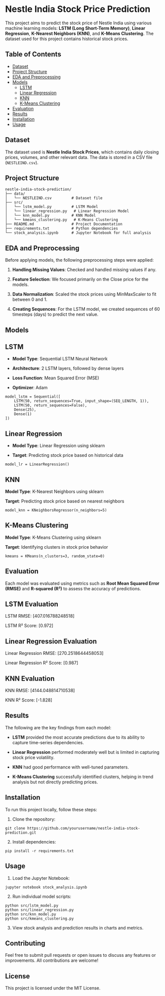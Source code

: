 # Nestle India Stock Price Prediction

This project aims to predict the stock price of Nestle India using various machine learning models: **LSTM (Long Short-Term Memory)**, **Linear Regression**, **K-Nearest Neighbors (KNN)**, and **K-Means Clustering**. The dataset used for this project contains historical stock prices.

## Table of Contents
- [Dataset](#dataset)
- [Project Structure](#project-structure)
- [EDA and Preprocessing](#eda-and-preprocessing)
- [Models](#models)
  - [LSTM](#lstm)
  - [Linear Regression](#linear-regression)
  - [KNN](#knn)
  - [K-Means Clustering](#k-means-clustering)
- [Evaluation](#evaluation)
- [Results](#results)
- [Installation](#installation)
- [Usage](#usage)

## Dataset

The dataset used is **Nestle India Stock Prices**, which contains daily closing prices, volumes, and other relevant data. The data is stored in a CSV file (`NESTLEIND.csv`).

## Project Structure

```
nestle-india-stock-prediction/
├── data/
│   └── NESTLEIND.csv         # Dataset file
├── src/
│   └── lstm_model.py         # LSTM Model
│   └── linear_regression.py   # Linear Regression Model
│   └── knn_model.py          # KNN Model
│   └── kmeans_clustering.py   # K-Means Clustering
├── README.md                 # Project Documentation
├── requirements.txt          # Python dependencies
└── stock_analysis.ipynb      # Jupyter Notebook for full analysis
```

## EDA and Preprocessing

Before applying models, the following preprocessing steps were applied:

1. **Handling Missing Values**: Checked and handled missing values if any.

2. **Feature Selection**: We focused primarily on the Close price for the models.

3. **Data Normalization**: Scaled the stock prices using MinMaxScaler to fit between 0 and 1.

4. **Creating Sequences**: For the LSTM model, we created sequences of 60 timesteps (days) to predict the next value.

## Models

## LSTM

- **Model Type**: Sequential LSTM Neural Network

- **Architecture**: 2 LSTM layers, followed by dense layers

- **Loss Function**: Mean Squared Error (MSE)

- **Optimizer**: Adam

```
model_lstm = Sequential([
    LSTM(50, return_sequences=True, input_shape=(SEQ_LENGTH, 1)),
    LSTM(50, return_sequences=False),
    Dense(25),
    Dense(1)
])
```

## Linear Regression

- **Model Type**: Linear Regression using sklearn

- **Target**: Predicting stock price based on historical data

```model_lr = LinearRegression()```

## KNN

**Model Type**: K-Nearest Neighbors using sklearn

**Target**: Predicting stock price based on nearest neighbors

```model_knn = KNeighborsRegressor(n_neighbors=5)```

## K-Means Clustering

**Model Type**: K-Means Clustering using sklearn

**Target**: Identifying clusters in stock price behavior

```kmeans = KMeans(n_clusters=3, random_state=0)```

## Evaluation

Each model was evaluated using metrics such as **Root Mean Squared Error (RMSE)** and **R-squared (R²)** to assess the accuracy of predictions.

## LSTM Evaluation

LSTM RMSE: [407.016788248518]

LSTM R² Score: [0.972]

## Linear Regression Evaluation

Linear Regression RMSE: [270.2518644458053]

Linear Regression R² Score: [0.987]

## KNN Evaluation

KNN RMSE: [4144.048814710538]

KNN R² Score: [-1.828]

## Results

The following are the key findings from each model:

- **LSTM** provided the most accurate predictions due to its ability to capture time-series dependencies.

- **Linear Regression** performed moderately well but is limited in capturing stock price volatility.

- **KNN** had good performance with well-tuned parameters.

- **K-Means Clustering** successfully identified clusters, helping in trend analysis but not directly predicting prices.

## Installation

To run this project locally, follow these steps:

1. Clone the repository:

```
git clone https://github.com/yourusername/nestle-india-stock-prediction.git
```

2. Install dependencies:

```
pip install -r requirements.txt
```

## Usage

1. Load the Jupyter Notebook:

```
jupyter notebook stock_analysis.ipynb
```

2. Run individual model scripts:

```
python src/lstm_model.py
python src/linear_regression.py
python src/knn_model.py
python src/kmeans_clustering.py
```

3. View stock analysis and prediction results in charts and metrics.

## Contributing

Feel free to submit pull requests or open issues to discuss any features or improvements. All contributions are welcome!

## License

This project is licensed under the MIT License.
